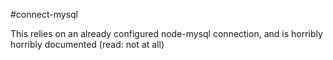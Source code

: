 #connect-mysql

This relies on an already configured node-mysql connection, and is horribly horribly documented (read: not at all)
